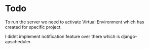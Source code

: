 # Todo

To run the server we need to activate Virtual Environment which has created for specific project.

I didnt implement notification feature over there which is django-apscheduler.
